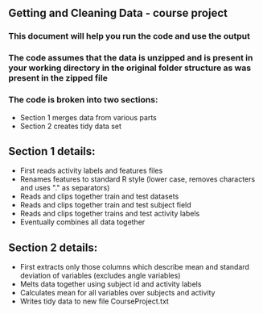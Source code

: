 ## Getting and Cleaning Data - course project

### This document will help you run the code and use the output
### The code assumes that the data is unzipped and is present in your working directory in the original folder structure as was present in the zipped file
### The code is broken into two sections:
* Section 1 merges data from various parts
* Section 2 creates tidy data set

## Section 1 details:
* First reads activity labels and features files
* Renames features to standard R style (lower case, removes characters and uses "." as separators)
* Reads and clips together train and test datasets
* Reads and clips together train and test subject field
* Reads and clips together trains and test activity labels
* Eventually combines all data together

## Section 2 details:
* First extracts only those columns which describe mean and standard deviation of variables (excludes angle variables)
* Melts data together using subject id and activity labels
* Calculates mean for all variables over subjects and activity
* Writes tidy data to new file CourseProject.txt
